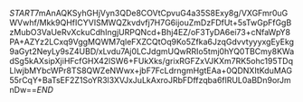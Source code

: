 $START$7mAnAQKSyhGHjVyn3QDe8COVtCpvuG4a35S8Exy8g/VXGFmr0uGWVwhf/Mkk9QHfICYVISMWQZkvdvfj7H7G6ijouZmDzFDfUt+5sTwGpFfGgBzMubO3VaUeRvXckuCdhIngjURPQNcd+Bhj4EZ/oF3TyDA6ei73+cNfaWpY8PA+AZYz2LCxq9VggMQWM7qleFXZCQtOq9Ko5Zfka6JzqGdvvtyyyxgEyEkg9aGyt2NeyLy9sZ4UBD/xLvdu7Aj0LCJdgmUQwRRIo5tmj0hYQ0TBCmy8KWadSg5kAXsipXjiHFcfGHX42lSW6+FUkXks/grixRGFZxVJKXm7RK5ohc195TDqLlwjbMYbcWPr8TS8QWZeNWwx+jbF7FcLdrngmHgtEAa+0QDNXItKduMAG55rCqY+BaTsEF2Z1SoYR3l3XVJxJuLkAxroJRbFDffzqba6flRUL0aBDn9orJmnDw==$END$